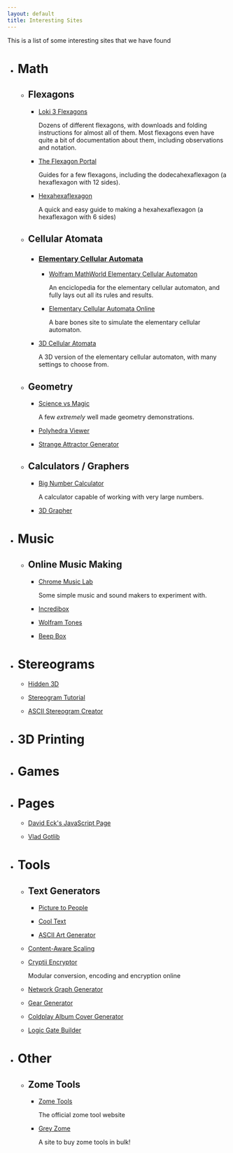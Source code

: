 ```yaml
---
layout: default
title: Interesting Sites
---
```


This is a list of some interesting sites that we have found

- # Math
    - ## Flexagons
        - [Loki 3 Flexagons](http://loki3.com/flex/)
            
            Dozens of different flexagons, with downloads and folding instructions for almost all of them. Most flexagons even have quite a bit of documentation about them, including observations and notation.
        
        - [The Flexagon Portal](https://www.flexagon.net/)
            
            Guides for a few flexagons, including the dodecahexaflexagon (a hexaflexagon with 12 sides).
        
        - [Hexahexaflexagon](http://www.solipsys.co.uk/cgi-bin/sews.py?Hexahexaflexagon)
            
            A quick and easy guide to making a hexahexaflexagon (a hexaflexagon with 6 sides)

    - ## Cellular Atomata
        - ### [Elementary Cellular Automata](https://en.wikipedia.org/wiki/Elementary_cellular_automaton)
            - [Wolfram MathWorld Elementary Cellular Automaton](https://mathworld.wolfram.com/ElementaryCellularAutomaton.html)
                
                An enciclopedia for the elementary cellular automaton, and fully lays out all its rules and results.
            
            - [Elementary Cellular Automata Online](http://devinacker.github.io/celldemo/)
                
                A bare bones site to simulate the elementary cellular automaton.
            
        - [3D Cellular Atomata](http://cubes.io/)
                
            A 3D version of the elementary cellular automaton, with many settings to choose from.

    - ## Geometry
        - [Science vs Magic](https://sciencevsmagic.net/)

            A few _extremely_ well made geometry demonstrations.

        - [Polyhedra Viewer](https://polyhedra.tessera.li/)

        - [Strange Attractor Generator](https://hypatiastudio.com/attractors/)

    - ## Calculators / Graphers
        - [Big Number Calculator](https://www.ttmath.org/online_calculator)

            A calculator capable of working with very large numbers.

        - [3D Grapher](http://grapher.mathpix.com/)

- # Music
    - ## Online Music Making
        - [Chrome Music Lab](https://musiclab.chromeexperiments.com/)
            
            Some simple music and sound makers to experiment with.

        - [Incredibox](https://www.incredibox.com/demo/v3)

        - [Wolfram Tones](http://tones.wolfram.com/generate)

        - [Beep Box](https://beepbox.co/)

- # Stereograms
    - [Hidden 3D](https://hidden-3d.com/)

    - [Stereogram Tutorial](https://www.ime.usp.br/~otuyama/stereogram/basic/index.html)

    - [ASCII Stereogram Creator](http://lightsecond.com/ElmAutostereogram/#TabEdit)

- # 3D Printing

- # Games

- # Pages
    - [David Eck's JavaScript Page](http://math.hws.edu/eck/js/index.html)

    - [Vlad Gotlib](http://vladgotlib.com/)

- # Tools
    - ## Text Generators
        - [Picture to People](http://www.picturetopeople.org/text_generator/others/transparent/transparent-text-generator.html)

        - [Cool Text](https://cooltext.com/)

        - [ASCII Art Generator](http://patorjk.com/software/taag/)

    - [Content-Aware Scaling](https://shhnowisnottheti.me/content-aware-scaling/)

    - [Cryptii Encryptor](https://cryptii.com/)

        Modular conversion, encoding and encryption online

    - [Network Graph Generator](https://graphonline.ru/en/)

    - [Gear Generator](https://geargenerator.com/)

    - [Coldplay Album Cover Generator](http://ditonus.com/coldcode/)

    - [Logic Gate Builder](https://logic.ly/demo)

- # Other
    - ## Zome Tools
        - [Zome Tools](https://www.zometool.com/)

            The official zome tool website

        - [Grey Zome](https://greyzome.com/)

            A site to buy zome tools in bulk!
